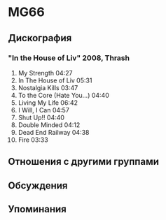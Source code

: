 # MG66



## Дискография

### "In the House of Liv" 2008, Thrash

1. My Strength 04:27  
2. In The House of Liv 05:31  
3. Nostalgia Kills 03:47  
4. To the Core (Hate You...) 04:40  
5. Living My Life 06:42  
6. I Will, I Can 04:57  
7. Shut Up!! 04:40  
8. Double Minded 04:12  
9. Dead End Railway 04:38  
10. Fire 03:33 


## Отношения с другими группами


## Обсуждения


## Упоминания

